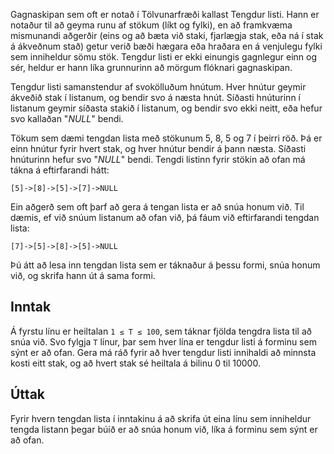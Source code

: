 Gagnaskipan sem oft er notað í Tölvunarfræði kallast Tengdur listi. Hann er
notaður til að geyma runu af stökum (líkt og fylki), en að framkvæma mismunandi
aðgerðir (eins og að bæta við staki, fjarlægja stak, eða ná í stak á ákveðnum
stað) getur verið bæði hægara eða hraðara en á venjulegu fylki sem inniheldur
sömu stök. Tengdur listi er ekki einungis gagnlegur einn og sér, heldur er hann
líka grunnurinn að mörgum flóknari gagnaskipan.

Tengdur listi samanstendur af svokölluðum hnútum. Hver hnútur geymir ákveðið
stak í listanum, og bendir svo á næsta hnút. Síðasti hnúturinn í listanum
geymir síðasta stakið í listanum, og bendir svo ekki neitt, eða hefur svo
kallaðan "_NULL_" bendi.

Tökum sem dæmi tengdan lista með stökunum 5, 8, 5 og 7 í þeirri röð. Þá er einn
hnútur fyrir hvert stak, og hver hnútur bendir á þann næsta. Síðasti hnúturinn
hefur svo "_NULL_" bendi. Tengdi listinn fyrir stökin að ofan má tákna á
eftirfarandi hátt:

    [5]->[8]->[5]->[7]->NULL

Ein aðgerð sem oft þarf að gera á tengan lista er að snúa honum við. Til dæmis,
ef við snúum listanum að ofan við, þá fáum við eftirfarandi tengdan lista:

    [7]->[5]->[8]->[5]->NULL

Þú átt að lesa inn tengdan lista sem er táknaður á þessu formi, snúa honum við,
og skrifa hann út á sama formi.

## Inntak
Á fyrstu línu er heiltalan <code>1 &leq; T &leq; 100</code>, sem táknar fjölda tengdra
lista til að snúa við. Svo fylgja `T` línur, þar sem hver lína er tengdur listi
á forminu sem sýnt er að ofan. Gera má ráð fyrir að hver tengdur listi
innihaldi að minnsta kosti eitt stak, og að hvert stak sé heiltala á bilinu 0
til 10000.

## Úttak
Fyrir hvern tengdan lista í inntakinu á að skrifa út eina línu sem inniheldur
tengda listann þegar búið er að snúa honum við, líka á forminu sem sýnt er að
ofan.

